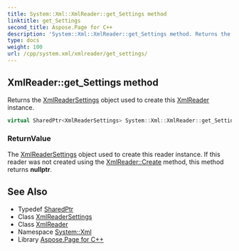 ```yaml
---
title: System::Xml::XmlReader::get_Settings method
linktitle: get_Settings
second_title: Aspose.Page for C++
description: 'System::Xml::XmlReader::get_Settings method. Returns the XmlReaderSettings object used to create this XmlReader instance in C++.'
type: docs
weight: 100
url: /cpp/system.xml/xmlreader/get_settings/
---
```

## XmlReader::get_Settings method


Returns the [XmlReaderSettings](../../xmlreadersettings/) object used to create this [XmlReader](../) instance.

```cpp
virtual SharedPtr<XmlReaderSettings> System::Xml::XmlReader::get_Settings()
```


### ReturnValue

The [XmlReaderSettings](../../xmlreadersettings/) object used to create this reader instance. If this reader was not created using the [XmlReader::Create](../create/) method, this method returns **nullptr**.

## See Also

* Typedef [SharedPtr](../../../system/sharedptr/)
* Class [XmlReaderSettings](../../xmlreadersettings/)
* Class [XmlReader](../)
* Namespace [System::Xml](../../)
* Library [Aspose.Page for C++](../../../)
